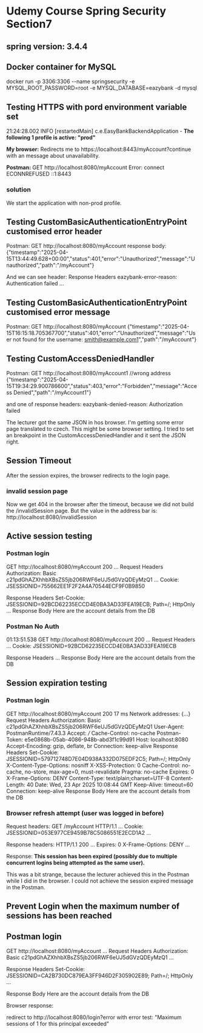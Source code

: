 # Udemy Course Spring Security Section7
## spring version: 3.4.4

## Docker container for MySQL
docker run -p 3306:3306 --name springsecurity -e MYSQL_ROOT_PASSWORD=root -e MYSQL_DATABASE=eazybank -d mysql


## Testing HTTPS with pord environment variable set
21:24:28.002 INFO  [restartedMain] c.e.EasyBankBackendApplication - **The following 1 profile is active: "prod"**

**My browser:** 
Redirects me to https://localhost:8443/myAccount?continue with an message about unavailability.

**Postman:**
GET http://localhost:8080/myAccount
Error: connect ECONNREFUSED ::1:8443

### solution
We start the application with non-prod profile.


## Testing CustomBasicAuthenticationEntryPoint customised error header

Postman:
GET http://localhost:8080/myAccount
response body: 
{"timestamp":"2025-04-15T13:44:49.628+00:00","status":401,"error":"Unauthorized","message":"Unauthorized","path":"/myAccount"}

And we can see header: 
Response Headers
eazybank-error-reason: Authentication failed
...


## Testing CustomBasicAuthenticationEntryPoint customised error message

Postman:
GET http://localhost:8080/myAccount
{"timestamp":"2025-04-15T16:15:18.705367700","status":401,"error":"Unauthorized","message":"User not found for the username: smith@example.com1","path":"/myAccount"}


## Testing CustomAccessDeniedHandler

Postman:
GET http://localhost:8080/myAccount1    //wrong address
{"timestamp":"2025-04-15T19:34:29.900786600","status":403,"error":"Forbidden","message":"Access Denied","path":"/myAccount1"}

and one of response headers:
eazybank-denied-reason: Authorization failed


The lecturer got the same JSON in hos browser. 
I'm getting some error page translated to czech. This might be some browser setting.
I tried to set an breakpoint in the CustomAccessDeniedHandler and it sent the JSON right.


## Session Timeout

After the session expires, the browser redirects to the login page.

### invalid session page
Now we get 404 in the browser after the timeout, because we did not build the /invalidSession page.
But the value in the address bar is: http://localhost:8080/invalidSession


## Active session testing
### Postman login
GET http://localhost:8080/myAccount
200
...
Request Headers
Authorization: Basic c21pdGhAZXhhbXBsZS5jb206RWF6eUJ5dGVzQDEyMzQ1
...
Cookie: JSESSIONID=755662EE1F2F2A4A70544ECF9F0B9850

Response Headers
Set-Cookie: JSESSIONID=92BCD62235ECCD4E0BA3AD33FEA19ECB; Path=/; HttpOnly
...
Response Body
Here are the account details from the DB

### Postman No Auth
01:13:51.538
GET http://localhost:8080/myAccount
200
...
Request Headers
...
Cookie: JSESSIONID=92BCD62235ECCD4E0BA3AD33FEA19ECB

Response Headers
...
Response Body
Here are the account details from the DB


## Session expiration testing
### Postman login
GET http://localhost:8080/myAccount
200
17 ms
Network
addresses: {…}
Request Headers
Authorization: Basic c21pdGhAZXhhbXBsZS5jb206RWF6eUJ5dGVzQDEyMzQ1
User-Agent: PostmanRuntime/7.43.3
Accept: */*
Cache-Control: no-cache
Postman-Token: e5e0868b-05ab-4086-948b-abd3f1c99d91
Host: localhost:8080
Accept-Encoding: gzip, deflate, br
Connection: keep-alive
Response Headers
Set-Cookie: JSESSIONID=579712748D7E04D938A332D075EDF2C5; Path=/; HttpOnly
X-Content-Type-Options: nosniff
X-XSS-Protection: 0
Cache-Control: no-cache, no-store, max-age=0, must-revalidate
Pragma: no-cache
Expires: 0
X-Frame-Options: DENY
Content-Type: text/plain;charset=UTF-8
Content-Length: 40
Date: Wed, 23 Apr 2025 10:08:44 GMT
Keep-Alive: timeout=60
Connection: keep-alive
Response Body
Here are the account details from the DB

### Browser refresh attempt (user was logged in before)
Request headers:
GET /myAccount HTTP/1.1
...
Cookie: JSESSIONID=053E977CE9459B78C5086551E2ECD1A2
...

Response headers:
HTTP/1.1 200
...
Expires: 0
X-Frame-Options: DENY
...

Response:
**This session has been expired (possibly due to multiple concurrent logins being attempted as the same user).**

This was a bit strange, because the lecturer achieved this in the Postman while I did in the browser.
I could not achieve the session expired message in the Postman. 


## Prevent Login when the maximum number of sessions has been reached
## Postman login
GET http://localhost:8080/myAccount
...
Request Headers
Authorization: Basic c21pdGhAZXhhbXBsZS5jb206RWF6eUJ5dGVzQDEyMzQ1
...

Response Headers
Set-Cookie: JSESSIONID=CA2B730DC879EA3FF946D2F305902E89; Path=/; HttpOnly
...

Response Body
Here are the account details from the DB

Browser response:

redirect to http://localhost:8080/login?error
with error test: "Maximum sessions of 1 for this principal exceeded"

